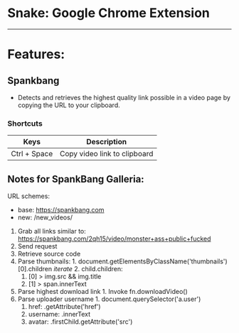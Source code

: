 # Snake: Google Chrome Extension

---

# Features:

## Spankbang

- Detects and retrieves the highest quality link possible in a video page by copying the URL to your clipboard.

### Shortcuts

| Keys         | Description                  |
| ------------ | ---------------------------- |
| Ctrl + Space | Copy video link to clipboard |

## Notes for SpankBang Galleria:

URL schemes:

- base: https://spankbang.com
- new: /new_videos/

1. Grab all links similar to: https://spankbang.com/2qh15/video/monster+ass+public+fucked
2. Send request
3. Retrieve source code
  1. Parse thumbnails:
    1. document.getElementsByClassName('thumbnails')[0].children      *iterate*
    2. child.children: 
      1. [0] > img.src && img.title
      2. [1] > span.innerText
  2. Parse highest download link
    1. Invoke fn.downloadVideo()
  3. Parse uploader username
    1. document.querySelector('a.user')
      1. href: .getAttribute('href')
      2. username: .innerText
      3. avatar: .firstChild.getAttribute('src')